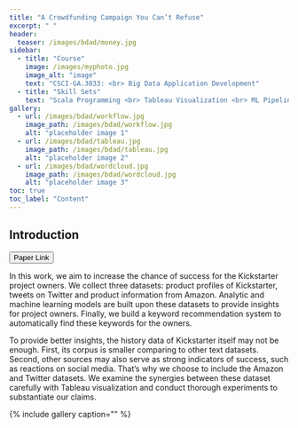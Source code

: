 ```yaml
---
title: "A Crowdfunding Campaign You Can’t Refuse"
excerpt: " "
header:
  teaser: /images/bdad/money.jpg
sidebar:
  - title: "Course"
    image: /images/myphoto.jpg
    image_alt: "image"
    text: "CSCI-GA.3033: <br> Big Data Application Development"
  - title: "Skill Sets"
    text: "Scala Programming <br> Tableau Visualization <br> ML Pipelines (MLlib) <br> Data Cleaning"
gallery:
  - url: /images/bdad/workflow.jpg
    image_path: /images/bdad/workflow.jpg
    alt: "placeholder image 1"
  - url: /images/bdad/tableau.jpg
    image_path: /images/bdad/tableau.jpg
    alt: "placeholder image 2"
  - url: /images/bdad/wordcloud.jpg
    image_path: /images/bdad/wordcloud.jpg
    alt: "placeholder image 3"
toc: true
toc_label: "Content"
---
```



## Introduction

<button type="button" class="btn btn-secondary btn-sm" onclick=" relocate_home()">Paper Link</button>

<script>
function relocate_home()
{
     location.href = "https://garylkl.github.io/pdf_files/bdad_fina.pdf";
} 
</script>


In this work, we aim to increase the chance of success for the Kickstarter project owners. We collect three datasets: product profiles of Kickstarter, tweets on Twitter and product information from Amazon. Analytic and machine learning models are built upon these datasets to provide insights for project owners. Finally, we build a keyword recommendation system to automatically find these keywords for the owners.

To provide better insights, the history data of Kickstarter itself may not be enough. First, its corpus is smaller comparing to other text datasets. Second, other sources may also serve as strong indicators of success, such as reactions on social media. That’s why we choose to include the Amazon and Twitter datasets. We examine the synergies between these dataset carefully with Tableau visualization and conduct thorough experiments to substantiate our claims.

{% include gallery caption="" %}

